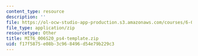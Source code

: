 ```yaml
---
content_type: resource
description: ''
file: https://ol-ocw-studio-app-production.s3.amazonaws.com/courses/6-006-introduction-to-algorithms-spring-2020/f17f5875e08b3c968496d54e79b229c3_MIT6_006S20_ps4-template.zip
file_type: application/zip
resourcetype: Other
title: MIT6_006S20_ps4-template.zip
uid: f17f5875-e08b-3c96-8496-d54e79b229c3
---
```

